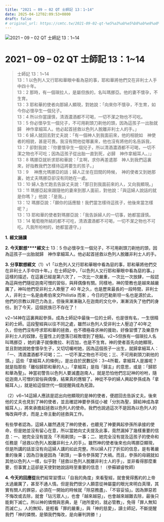 ```yaml
---
title: "2021 – 09 – 02 QT 士師記 13：1~14"
date: 2025-04-12T02:09:53+0800
draft: false
# original_url: https://cmtc.tw/2021-09-02-qt-%e5%a3%ab%e5%b8%ab%e8%a8%98-13%ef%bc%9a114
---
```


![2021 – 09 – 02 QT 士師記 13：1\~14](/images/qt.jpg   "2021 – 09 – 02 QT 士師記 13：1\~14")

# 2021 – 09 – 02 QT 士師記 13：1\~14

> 士師記 13：1\~14  
> 13：1 以色列人又行耶和華眼中看為惡的事，耶和華將他們交在非利士人手中四十年。  
> 13：2 那時，有一個瑣拉人，是屬但族的，名叫瑪挪亞。他的妻不懷孕，不生育。  
> 13：3 耶和華的使者向那婦人顯現，對她說：「向來你不懷孕，不生育，如今你必懷孕生一個兒子。  
> 13：4 所以你當謹慎，清酒濃酒都不可喝，一切不潔之物也不可吃。  
> 13：5 你必懷孕生一個兒子，不可用剃頭刀剃他的頭，因為這孩子一出胎就歸　神作拿細耳人。他必起首拯救以色列人脫離非利士人的手。」  
> 13：6 婦人就回去對丈夫說：「有一個神人到我面前來，他的相貌如　神使者的相貌，甚是可畏。我沒有問他從哪裏來，他也沒有將他的名告訴我，  
> 13：7 卻對我說：『你要懷孕生一個兒子，所以清酒濃酒都不可喝，一切不潔之物也不可吃；因為這孩子從出胎一直到死，必歸　神作拿細耳人。』」  
> 13：8 瑪挪亞就祈求耶和華說：「主啊，求你再差遣那　神人到我們這裏來，好指教我們怎樣待這將要生的孩子。」  
> 13：9 　神應允瑪挪亞的話；婦人正坐在田間的時候，　神的使者又到她那裏，她丈夫瑪挪亞卻沒有同她在一處。  
> 13：10 婦人急忙跑去告訴丈夫說：「那日到我面前來的人，又向我顯現。」  
> 13：11 瑪挪亞起來跟隨他的妻來到那人面前，對他說：「與這婦人說話的就是你嗎？」他說：「是我。」  
> 13：12 瑪挪亞說：「願你的話應驗！我們當怎樣待這孩子，他後來當怎樣呢？」  
> 13：13 耶和華的使者對瑪挪亞說：「我告訴婦人的一切事，她都當謹慎。  
> 13：14 葡萄樹所結的都不可吃，清酒濃酒都不可喝，一切不潔之物也不可吃。凡我所吩咐的，她都當遵守。」

**1.** **經文誦讀**

**2. 今天默想****經文**士 13：5 你必懷孕生一個兒子，不可用剃頭刀剃他的頭，因為這孩子一出胎就歸　神作拿細耳人。他必起首拯救以色列人脫離非利士人的手。

**3. 分享默想經文**（1）v1「以色列人又行耶和華眼中看為惡的事，耶和華將他們交在非利士人手中四十年。」在士師記中，「以色列人又行耶和華眼中看為惡的事。」這樣的描述，在這裏已經是第六次了，一次比一次嚴重，一次比一次放肆，一般認為這與他們隨從迦南可憎的習俗，與拜偶像有關。同樣地，神的管教也是越來越嚴厲了，神叫他們受非利士人欺壓了 40 年之久，也是歷來最長的一段時間，非利士人，非利士一名是由希伯來文Philistia 而來 ，今日的巴勒斯坦一名也是源於此，他們的宗教以拜巴力為主，但後來漸漸融入在迦南的文化中，漸漸消失了他們的身份。到了今天，這個民族已不存在了！

v2\~14神在這裏興起參孫，成為士師記中最後一位的士師，也是很有名，一生很精彩的士師。這段聖經與以往不同之處，雖然以色列人受非利士人壓迫了40年之久，但他們沒有呼求耶和華的拯救，也不積極尋求神的援助，好像習慣了及樂意作非利士人的奴隸，在靈性上的墮落已經敗壞到了極點。v2\~5但族有一個瑣拉人名叫瑪挪亞 ，她的妻子就像撒拉、利百加，也是不生育。神的使者首先向她顯現，並且對她說她會懷孕生子，又切切囑咐她，因為這個孩子一出生，就歸拿細耳人：「一、清酒濃酒都不可喝；二、一切不潔之物也不可吃；三、不可用剃頭刀剃他的頭。」這些「拿細耳人的條例」，是出自於民數記6：3\~4所載，拿細耳人是誰呢？就是指那些「離俗歸耶和華的人」，「拿細耳」是指「歸主」的意思，或是：「歸耶和華為聖」。神當初警告以色列人要滅盡迦南人，就是恐怕他們忘記神的吩咐，隨從迦南人可憎的習俗與偶像，結果真的應驗了。神從不孕的婦人興起參孫成為「拿細耳人」，就是給這個世代一個提醒與成為見證。

（2）v6\~14這婦人應該是認出向他顯現的是神的使者，便趕回去告訴丈夫。後來他的丈夫也見到了神的使者，並且確認神要參孫從小被「分別為聖，歸給神成為拿細耳人」，將來承擔起拯救以色列人的使命。我們也說過這次不是因為以色列人的悔改與呼求，而是上帝主動的拯救與工作。

有些學者認為，這婦人雖然遇見了神的使者，也聽見了神要興起參孫所承接的使命，但是她並沒有留心在意，所以當她向丈夫提及此事，竟然漏掉了幾樣重要的信息：一、她完全沒有提及「不用剃頭」一事；二、她完全沒有提及這孩子的使命和任務是「拯救以色列人脫離非利士人的手」。雖然神的使者後來也向瑪挪亞顯現，但是所講的話並沒有向這婦人講的如此完整。所以婦人打了折扣的信息，是有著嚴重的後果；因為日後是因為「剃頭」一事令參孫闖了大禍。而且，參孫的母親就如其他以色列人一樣，似乎對「拯救以色列人脫離非利士人的手」，並非看得那麼重要，但事實上這卻是天使對她說話時至重要的信息！（參蘇穎睿牧師）

**4. 今天的回應從**我們經常習慣以「自我的角度」來看聖經，就會覺得舊約的上帝太過嚴厲了，甚至不通人情。但是我們很少人願意從神屬靈的眼光來明白真理，其實有關人的罪惡，必須在一開始的時候就「除惡務盡」、「不容妥協」。因為罪惡若不悔改或去除，就會「玷污眾人」，也會「越來越惡」，也會越來越難去除，最後只能剩下滅亡。所以神的憐憫與恩典，是「祂所愛的，就必管教」，免得「罪人無知而滅亡」。人的無知，是輕看「罪的嚴重」，與「神的慈愛」，讀士師記，不斷提醒我們「神的憐憫，是領我們悔改，是向審判誇勝！」